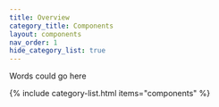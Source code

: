 ```yaml
---
title: Overview
category_title: Components
layout: components
nav_order: 1
hide_category_list: true
---
```


Words could go here 

{% include category-list.html items="components" %}

